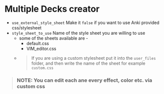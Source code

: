 # Multiple Decks creator

- `use_external_style_sheet` Make it `false` if you want to use Anki provided css/stylesheet
- `style_sheet_to_use` Name of the style sheet you are willing to use 
  - some of the sheets available are -
    - default.css
    - VIM_editor.css
  - > If you are using a custom stylesheet put it into the `user_files` folder, and then write the name of the sheet for example `custom.css`

> ### NOTE: You can edit each ane every effect, color etc. via custom css
